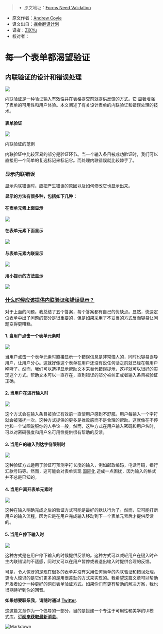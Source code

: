 > * 原文地址：[Forms Need Validation](https://uxdesign.cc/forms-need-validation-2ecbccbacea1#.qeqexxaek)
* 原文作者：[Andrew Coyle](https://uxdesign.cc/@CoyleAndrew?source=post_header_lockup)
* 译文出自：[掘金翻译计划](https://github.com/xitu/gold-miner)
* 译者：[ZiXYu](https://github.com/ZiXYu)
* 校对者：

# 每一个表单都渴望验证 #

## 内联验证的设计和错误处理 ##

<img class="progressiveMedia-noscript js-progressiveMedia-inner" src="https://cdn-images-1.medium.com/max/2000/1*Q2ZvXIuTtJePjjAZWdSbmg.jpeg">

内联验证是一种验证输入有效性并在表格提交前就提供反馈的方式。它 [显著增强](http://alistapart.com/article/inline-validation-in-web-forms) 了表单的可用性和用户体验。本文阐述了有关设计表单的内联验证和错误处理的技术。

#### 表单验证 ####

<img class="progressiveMedia-noscript js-progressiveMedia-inner" src="https://cdn-images-1.medium.com/max/800/1*GkbL2-v4ZnPCkjX_qENIpg.jpeg">

内联验证的范例

内联验证中比较容易的部分是验证环节。当一个输入条目被成功验证时，我们可以直接用一个简单的复选标记来标记它。而处理内联错误就比较棘手了。

### 显示内联错误 ###

显示内联错误时，应把产生错误的原因以及如何修改它也显示出来。

**显示的方法有很多种，包括如下几种：**

#### 在表单元素上面显示 ####

<img class="progressiveMedia-noscript js-progressiveMedia-inner" src="https://cdn-images-1.medium.com/max/800/1*cdCTiOz5VWoYwEbuoIBPtg.jpeg">


#### 在表单元素下面显示 ####

<img class="progressiveMedia-noscript js-progressiveMedia-inner" src="https://cdn-images-1.medium.com/max/800/1*2iy-a2-Lz6Xtzr51hpE2Dw.jpeg">


#### 与表单元素内联显示 ####

<img class="progressiveMedia-noscript js-progressiveMedia-inner" src="https://cdn-images-1.medium.com/max/1000/1*BgIZUKTBA6rZ1-smzNrs_w.jpeg">


#### 用小提示的方法显示 ####

<img class="progressiveMedia-noscript js-progressiveMedia-inner" src="https://cdn-images-1.medium.com/max/800/1*jBz0FJcN4v_xDGRgVBmntA.jpeg">


### [什么时候应该提供内联验证和错误显示？](http://ux.stackexchange.com/questions/74531/form-validation-when-should-error-messages-be-triggered) ###

对于上面的问题，我总结了五个答案，每个答案都有自己的优缺点。显然，快速定位表单中出了问题的部分是很重要的，但是如果采用了不妥当的方式反而容易让问题变得更糟糕。

#### 1. 当用户点击一个表单元素时 ####

<img class="progressiveMedia-noscript js-progressiveMedia-inner" src="https://cdn-images-1.medium.com/max/1000/1*J8Fplefyf7-67jf0f23dqA.jpeg">

当用户点击一个表单元素时直接显示一个错误信息是非常恼人的，同时也容易误导用户，让用户分心。这就好像这个表单在用户还没有说任何话之前就已经在朝用户咆哮了。然而，我们可以选择显示帮助文本来替代错误提示，这样就可以很好的实现这个方式。帮助文本可以一直存在，直到错误的部分被纠正或者输入条目被验证正确。


#### 2. 当用户在进行输入时 ####

<img class="progressiveMedia-noscript js-progressiveMedia-inner" src="https://cdn-images-1.medium.com/max/1000/1*P-vT9AnP4iSPE6ob6OSmmg.jpeg">

这个方式会在输入条目被验证有效前一直使用户感到不舒服。用户每输入一个字符就会被骚扰一次，这种方式提供的更多是挫败感而不是合理的帮助。这就像在不停地和一个试图说服你的人争论一般。然而，这种方式在用户输入密码和用户名时，可以对密码强度和用户名可用性提供很有帮助的反馈。

#### 3. 当用户的输入到达字符限制时 ####

<img class="progressiveMedia-noscript js-progressiveMedia-inner" src="https://cdn-images-1.medium.com/max/600/1*smLh69YQQHeAB_V8IjLVoA.jpeg">

这种验证方式适用于验证可预测字符长度的输入，例如邮政编码，电话号码，银行汇款号码等。然而，这可能会对表单实现 [国际化](https://uxdesign.cc/form-internationalization-techniques-3e4d394cd7e5#.fqjyl772t) 造成一点困扰，因为输入的格式并不总是已知的。


#### 4. 当用户离开表单元素时 ####

<img class="progressiveMedia-noscript js-progressiveMedia-inner" src="https://cdn-images-1.medium.com/max/600/1*obM310umFGFCX_WUZm8FYQ.jpeg">

这种在输入明确完成之后的验证方式可能是最好的默认行为了。然而，它可能打断用户的输入流程，因为它是在用户完成输入移动到下一个表单元素后才提供反馈的。


#### 5. 当用户停下输入时 ####

<img class="progressiveMedia-noscript js-progressiveMedia-inner" src="https://cdn-images-1.medium.com/max/600/1*ukUmHTkQeDce4Ae7nHl-5g.jpeg">

这种方式是在用户停下输入的时候提供反馈的。这种方式可以减轻用户在键入时产生内联错误的不适感，同时又可以在用户暂停或者退出输入时提供合理的反馈。


可是，令人惊讶的是现在很多的表单并没有采用任何简单的内联验证和错误处理，更令人惊讶的是它们更多的是用很差劲的方式来实现的。我希望这篇文章可以帮助开发者设计一种更好的网页表单验证方式。如果你们有更有帮助的解决方案，我也很期待听到你的回音。

**如果想要联系我，请随时通过** [**Twitter**](https://twitter.com/CoyleAndrew).


这这篇文章作为一个倡导的一部分，目的是搭建一个专注于可用性和美学的UI模式库。[**订阅来获取最新消息**](http://ohapollo.com/)。



![Markdown](http://p1.bqimg.com/1949/a9581415d9cb68fb.png)
